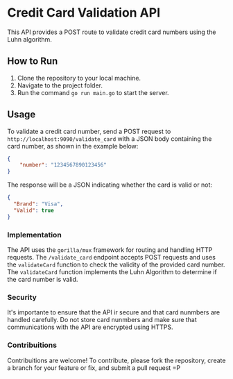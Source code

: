 # Credit Card Validation API

This API provides a POST route to validate credit card numbers using the Luhn algorithm.

## How to Run

1. Clone the repository to your local machine.
2. Navigate to the project folder.
3. Run the command `go run main.go` to start the server.

## Usage

To validate a credit card number, send a POST request to `http://localhost:9090/validate_card` with a JSON body containing the card number, as shown in the example below:

```json
{
	"number": "1234567890123456"
}
```

The response will be a JSON indicating whether the card is valid or not:

```json
{
  "Brand": "Visa",
  "Valid": true
}
```

### Implementation
The API uses the ```gorilla/mux``` framework for routing and handling HTTP requests.
The ```/validate_card``` endpoint accepts POST requests and uses the ```validateCard``` function to check the validity of the provided card number.
The ```validateCard``` function implements the Luhn Algorithm to determine if the card number is valid.

### Security
It's importante to ensure that the API ir secure and that card nunmbers are handled carefully. Do not store card nunmbers and make sure that communications with the API are encrypted using HTTPS.

### Contribuitions
Contribuitions are welcome! To contribute, please fork the repository, create a branch for your feature or fix, and submit a pull request =P
